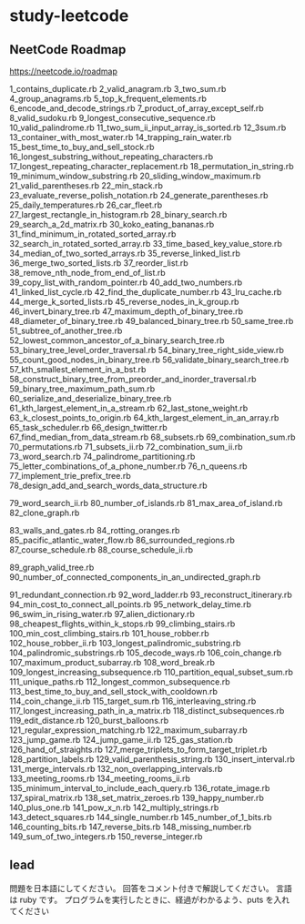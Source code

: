 # study-leetcode

## NeetCode Roadmap

https://neetcode.io/roadmap

1_contains_duplicate.rb
2_valid_anagram.rb
3_two_sum.rb
4_group_anagrams.rb
5_top_k_frequent_elements.rb
6_encode_and_decode_strings.rb
7_product_of_array_except_self.rb
8_valid_sudoku.rb
9_longest_consecutive_sequence.rb
10_valid_palindrome.rb
11_two_sum_ii_input_array_is_sorted.rb
12_3sum.rb
13_container_with_most_water.rb
14_trapping_rain_water.rb
15_best_time_to_buy_and_sell_stock.rb
16_longest_substring_without_repeating_characters.rb
17_longest_repeating_character_replacement.rb
18_permutation_in_string.rb
19_minimum_window_substring.rb
20_sliding_window_maximum.rb
21_valid_parentheses.rb
22_min_stack.rb
23_evaluate_reverse_polish_notation.rb
24_generate_parentheses.rb
25_daily_temperatures.rb
26_car_fleet.rb
27_largest_rectangle_in_histogram.rb
28_binary_search.rb
29_search_a_2d_matrix.rb
30_koko_eating_bananas.rb
31_find_minimum_in_rotated_sorted_array.rb
32_search_in_rotated_sorted_array.rb
33_time_based_key_value_store.rb
34_median_of_two_sorted_arrays.rb
35_reverse_linked_list.rb
36_merge_two_sorted_lists.rb
37_reorder_list.rb
38_remove_nth_node_from_end_of_list.rb
39_copy_list_with_random_pointer.rb
40_add_two_numbers.rb
41_linked_list_cycle.rb
42_find_the_duplicate_number.rb
43_lru_cache.rb
44_merge_k_sorted_lists.rb
45_reverse_nodes_in_k_group.rb
46_invert_binary_tree.rb
47_maximum_depth_of_binary_tree.rb
48_diameter_of_binary_tree.rb
49_balanced_binary_tree.rb
50_same_tree.rb
51_subtree_of_another_tree.rb
52_lowest_common_ancestor_of_a_binary_search_tree.rb
53_binary_tree_level_order_traversal.rb
54_binary_tree_right_side_view.rb
55_count_good_nodes_in_binary_tree.rb
56_validate_binary_search_tree.rb
57_kth_smallest_element_in_a_bst.rb
58_construct_binary_tree_from_preorder_and_inorder_traversal.rb
59_binary_tree_maximum_path_sum.rb
60_serialize_and_deserialize_binary_tree.rb
61_kth_largest_element_in_a_stream.rb
62_last_stone_weight.rb
63_k_closest_points_to_origin.rb
64_kth_largest_element_in_an_array.rb
65_task_scheduler.rb
66_design_twitter.rb
67_find_median_from_data_stream.rb
68_subsets.rb
69_combination_sum.rb
70_permutations.rb
71_subsets_ii.rb
72_combination_sum_ii.rb
73_word_search.rb
74_palindrome_partitioning.rb
75_letter_combinations_of_a_phone_number.rb
76_n_queens.rb
77_implement_trie_prefix_tree.rb
78_design_add_and_search_words_data_structure.rb

<!-- 79 はスキップ -->

79_word_search_ii.rb
80_number_of_islands.rb
81_max_area_of_island.rb
82_clone_graph.rb

<!-- 83 はスキップ -->

83_walls_and_gates.rb
84_rotting_oranges.rb
85_pacific_atlantic_water_flow.rb
86_surrounded_regions.rb
87_course_schedule.rb
88_course_schedule_ii.rb

<!-- 89, 90 はスキップ -->

89_graph_valid_tree.rb
90_number_of_connected_components_in_an_undirected_graph.rb

91_redundant_connection.rb
92_word_ladder.rb
93_reconstruct_itinerary.rb
94_min_cost_to_connect_all_points.rb
95_network_delay_time.rb
96_swim_in_rising_water.rb
97_alien_dictionary.rb
98_cheapest_flights_within_k_stops.rb
99_climbing_stairs.rb
100_min_cost_climbing_stairs.rb
101_house_robber.rb
102_house_robber_ii.rb
103_longest_palindromic_substring.rb
104_palindromic_substrings.rb
105_decode_ways.rb
106_coin_change.rb
107_maximum_product_subarray.rb
108_word_break.rb
109_longest_increasing_subsequence.rb
110_partition_equal_subset_sum.rb
111_unique_paths.rb
112_longest_common_subsequence.rb
113_best_time_to_buy_and_sell_stock_with_cooldown.rb
114_coin_change_ii.rb
115_target_sum.rb
116_interleaving_string.rb
117_longest_increasing_path_in_a_matrix.rb
118_distinct_subsequences.rb
119_edit_distance.rb
120_burst_balloons.rb
121_regular_expression_matching.rb
122_maximum_subarray.rb
123_jump_game.rb
124_jump_game_ii.rb
125_gas_station.rb
126_hand_of_straights.rb
127_merge_triplets_to_form_target_triplet.rb
128_partition_labels.rb
129_valid_parenthesis_string.rb
130_insert_interval.rb
131_merge_intervals.rb
132_non_overlapping_intervals.rb
133_meeting_rooms.rb
134_meeting_rooms_ii.rb
135_minimum_interval_to_include_each_query.rb
136_rotate_image.rb
137_spiral_matrix.rb
138_set_matrix_zeroes.rb
139_happy_number.rb
140_plus_one.rb
141_pow_x_n.rb
142_multiply_strings.rb
143_detect_squares.rb
144_single_number.rb
145_number_of_1_bits.rb
146_counting_bits.rb
147_reverse_bits.rb
148_missing_number.rb
149_sum_of_two_integers.rb
150_reverse_integer.rb

## lead

問題を日本語にしてください。
回答をコメント付きで解説してください。
言語は ruby です。
プログラムを実行したときに、経過がわかるよう、puts を入れてください
